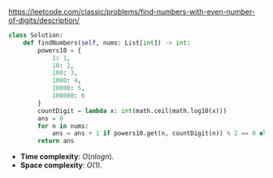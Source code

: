 https://leetcode.com/classic/problems/find-numbers-with-even-number-of-digits/description/

```python
class Solution:
    def findNumbers(self, nums: List[int]) -> int:
        powers10 = {
            1: 1,
            10: 2,
            100: 3,
            1000: 4,
            10000: 5,
            100000: 6
        }
        countDigit = lambda x: int(math.ceil(math.log10(x)))
        ans = 0
        for n in nums:
            ans = ans + 1 if powers10.get(n, countDigit(n)) % 2 == 0 else ans
        return ans
```

- **Time complexity**: $O(nlogn)$.
- **Space complexity**: $O(1)$.